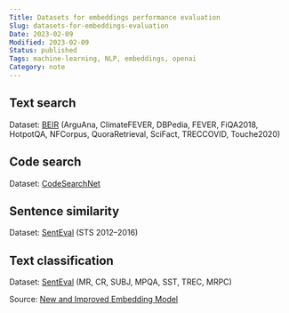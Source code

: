 ```yaml
---
Title: Datasets for embeddings performance evaluation
Slug: datasets-for-embeddings-evaluation
Date: 2023-02-09
Modified: 2023-02-09
Status: published
Tags: machine-learning, NLP, embeddings, openai
Category: note
---
```


## Text search
Dataset: [BEIR](https://github.com/UKPLab/beir) (ArguAna, ClimateFEVER, DBPedia, FEVER, FiQA2018, HotpotQA, NFCorpus, QuoraRetrieval, SciFact, TRECCOVID, Touche2020)

## Code search
Dataset: [CodeSearchNet](https://github.com/github/CodeSearchNet)

## Sentence similarity
Dataset: [SentEval](https://github.com/facebookresearch/SentEval) (STS 2012–2016)

## Text classification
Dataset: [SentEval](https://github.com/facebookresearch/SentEval) (MR, CR, SUBJ, MPQA, SST, TREC, MRPC)

Source: [New and Improved Embedding Model](https://openai.com/blog/new-and-improved-embedding-model/)
